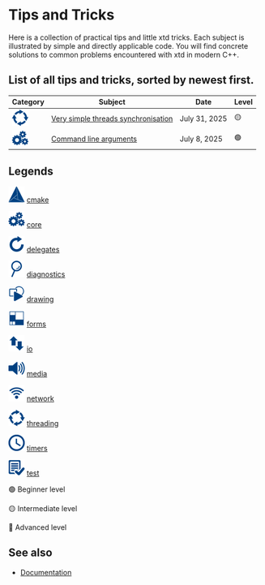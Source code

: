 # Tips and Tricks

Here is a collection of practical tips and little xtd tricks. 
Each subject is illustrated by simple and directly applicable code. 
You will find concrete solutions to common problems encountered with xtd in modern C++.

## List of all tips and tricks, sorted by newest first.

| Category                                                                                                                     | Subject                                                                             | Date             | Level |
| ---------------------------------------------------------------------------------------------------------------------------- | ----------------------------------------------------------------------------------- | ---------------- | ----- |
| [![threading](/pictures/xtd.threading.png)](https://gammasoft71.github.io/xtd/reference_guides/latest/group__threading.html) | [Very simple threads synchronisation](/docs/documentation/tips_and_tricks/20250731) | July 31, 2025    | 🟡    |
| [![core](/pictures/xtd.core.png)](https://gammasoft71.github.io/xtd/reference_guides/latest/group__xtd__core.html)           | [Command line arguments](/docs/documentation/tips_and_tricks/20250708)              | July 8, 2025     | 🟢    |

## Legends

[![cmake](/pictures/xtd.cmake.png)](https://gammasoft71.github.io/xtd/reference_guides/latest/_c_make_commands.html)
[cmake](https://gammasoft71.github.io/xtd/reference_guides/latest/_c_make_commands.html)

[![core](/pictures/xtd.core.png)](https://gammasoft71.github.io/xtd/reference_guides/latest/group__xtd__core.html) 
[core](https://gammasoft71.github.io/xtd/reference_guides/latest/group__xtd__core.html)

[![delegates](/pictures/xtd.delegates.png)](https://gammasoft71.github.io/xtd/reference_guides/latest/group__delegates.html) 
[delegates](https://gammasoft71.github.io/xtd/reference_guides/latest/group__delegates.html)

[![diagnostics](/pictures/xtd.diagnostics.png)](https://gammasoft71.github.io/xtd/reference_guides/latest/group__diagnostics.html)
[diagnostics](https://gammasoft71.github.io/xtd/reference_guides/latest/group__diagnostics.html)

[![drawing](/pictures/xtd.drawing.png)](https://gammasoft71.github.io/xtd/reference_guides/latest/group__drawing.html)
[drawing](https://gammasoft71.github.io/xtd/reference_guides/latest/group__drawing.html)

[![forms](/pictures/xtd.forms.png)](https://gammasoft71.github.io/xtd/reference_guides/latest/group__xtd__forms.html) 
[forms](https://gammasoft71.github.io/xtd/reference_guides/latest/group__xtd__forms.html)

[![io](/pictures/xtd.io.png)](https://gammasoft71.github.io/xtd/reference_guides/latest/group__io.html)
[io](https://gammasoft71.github.io/xtd/reference_guides/latest/group__io.html)

[![media](/pictures/xtd.media.png)](https://gammasoft71.github.io/xtd/reference_guides/latest/group__media.html)
[media](https://gammasoft71.github.io/xtd/reference_guides/latest/group__media.html)

[![network](/pictures/xtd.net.png)](https://gammasoft71.github.io/xtd/reference_guides/latest/group__net.html)
[network](https://gammasoft71.github.io/xtd/reference_guides/latest/group__net.html)

[![threading](/pictures/xtd.threading.png)](https://gammasoft71.github.io/xtd/reference_guides/latest/group__threading.html)
[threading](https://gammasoft71.github.io/xtd/reference_guides/latest/group__threading.html)

[![timers](/pictures/xtd.timers.png)](https://gammasoft71.github.io/xtd/reference_guides/latest/group__timers.html)
[timers](https://gammasoft71.github.io/xtd/reference_guides/latest/group__timers.html)

[![tunit](/pictures/xtd.tunit.png)](https://gammasoft71.github.io/xtd/reference_guides/latest/group__xtd__tunit.html)
[test](https://gammasoft71.github.io/xtd/reference_guides/latest/group__xtd__tunit.html)

🟢 Beginner level

🟡 Intermediate level

🔴 Advanced level

## See also

* [Documentation](/docs/documentation)

